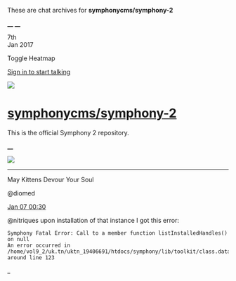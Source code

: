 These are chat archives for **symphonycms/symphony-2**

[__](/symphonycms/symphony-2/archives/2017/01/08)
[__](/symphonycms/symphony-2/archives/2017/01/06)

7th  
Jan 2017

Toggle Heatmap

[Sign in to start talking](/login?action=login&button=archive-login)

![](https://avatars-02.gitter.im/group/iv/3/57542c45c43b8c601977197e?s=48)

#  [symphonycms/symphony-2](/symphonycms/symphony-2)

This is the official Symphony 2 repository.

[ __ ](/orgs/symphonycms/rooms "More symphonycms rooms" )

![](https://avatars1.githubusercontent.com/u/72777?v=3&s=30)

__ __

May Kittens Devour Your Soul

@diomed

[Jan 07
00:30](https://gitter.im/symphonycms/symphony-2?at=587036b75ffdeea723171157 ""
)

@nitriques upon installation of that instance I got this error:

    
    
    Symphony Fatal Error: Call to a member function listInstalledHandles() on null
    An error occurred in /home/vol9_2/uk.tn/uktn_19406691/htdocs/symphony/lib/toolkit/class.datasourcemanager.php around line 123

_

